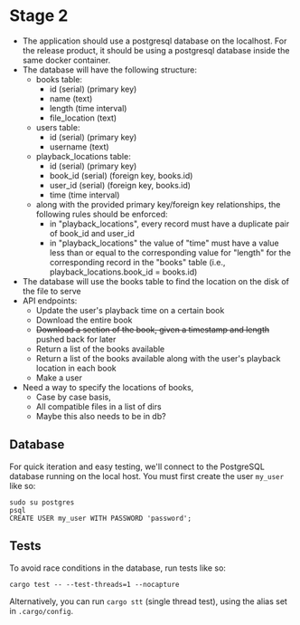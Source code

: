 # Stage 2
- The application should use a postgresql database on the localhost. For the release product, it should be using a postgresql database inside the same docker container.
- The database will have the following structure:
    - books table:
        - id (serial) (primary key)
        - name (text)
        - length (time interval)
        - file_location (text)
    - users table:
        - id (serial) (primary key)
        - username (text)
    - playback_locations table:
        - id (serial) (primary key)
        - book_id (serial) (foreign key, books.id)
        - user_id (serial) (foreign key, books.id)
        - time (time interval)
    - along with the provided primary key/foreign key relationships, the following rules should be enforced:
        - in "playback_locations", every record must have a duplicate pair of book_id and user_id
        - in "playback_locations" the value of "time" must have a value less than or equal to the corresponding value for "length" for the corresponding record in the "books" table (i.e., playback_locations.book_id = books.id)
- The database will use the books table to find the location on the disk of the file to serve
- API endpoints:
    - Update the user's playback time on a certain book
    - Download the entire book
    - ~~Download a section of the book, given a timestamp and length~~ pushed back for later
    - Return a list of the books available
    - Return a list of the books available along with the user's playback location in each book
    - Make a user
- Need a way to specify the locations of books,
    - Case by case basis,
    - All compatible files in a list of dirs
    - Maybe this also needs to be in db?


## Database
For quick iteration and easy testing, we'll connect to the PostgreSQL database running on the local host. You must first create the user `my_user` like so:
```
sudo su postgres
psql
CREATE USER my_user WITH PASSWORD 'password';
```

## Tests
To avoid race conditions in the database, run tests like so:
```
cargo test -- --test-threads=1 --nocapture
```
Alternatively, you can run `cargo stt` (single thread test), using the alias set in `.cargo/config`.